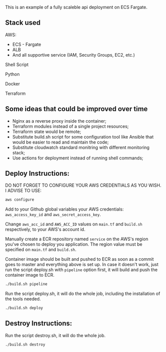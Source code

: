 This is an example of a fully scaleble api deployment on ECS Fargate.

## Stack used

AWS:
- ECS - Fargate
- ALB
- And all supportive service (IAM, Security Groups, EC2, etc.)

Shell Script

Python

Docker

Terraform

## Some ideas that could be improved over time

- Nginx as a reverse proxy inside the container;
- Terraform modules instead of a single project resources;
- Terraform state would be remote;
- Substitute build.sh script for some configuration tool like Ansible that would be easier to read and maintain the code;
- Substitute cloudwatch standard monitring with different monitoring stack;
- Use actions for deployment instead of running shell commands;

## Deploy Instructions:

DO NOT FORGET TO CONFIGURE YOUR AWS CREDENTIALS AS YOU WISH. I ADVISE TO USE:
```bash
aws configure
```

Add to your Github global variables your AWS credentials: `aws_access_key_id` and `aws_secret_access_key`.

Change `aws_acc_id` and `AWS_ACC_ID` values on `main.tf` and `build.sh` respectively, to your AWS's account id.

Manually create a ECR repository named `service` on the AWS's region you've chosen to deploy you application. The region value must be specified on `main.tf` and `build.sh`.

Container image should be built and pushed to ECR as soon as a commit goes to master and everything above is set up. In case it doesn't work, just run the script deploy.sh with `pipeline` option first, it will build and push the container image to ECR.
```bash
./build.sh pipeline
```

Run the script deploy.sh, it will do the whole job, including the installation of the tools needed.
```bash
./build.sh deploy
```

## Destroy Instructions:

Run the script destroy.sh, it will do the whole job.
```bash
./build.sh destroy
```

